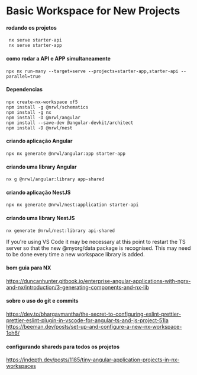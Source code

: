 # Basic Workspace for New Projects

#### rodando os projetos

```
 nx serve starter-api
 nx serve starter-app
```

#### como rodar a API e APP simultaneamente

`npx nx run-many --target=serve --projects=starter-app,starter-api --parallel=true`

#### Dependencias

```
npx create-nx-workspace of5
npm install -g @nrwl/schematics
npm install -g nx
npm install -D @nrwl/angular
npm install --save-dev @angular-devkit/architect
npm install -D @nrwl/nest
```

#### criando aplicação Angular

```
npx nx generate @nrwl/angular:app starter-app
```

#### criando uma library Angular

```
nx g @nrwl/angular:library app-shared
```

#### criando aplicação NestJS

```
npx nx generate @nrwl/nest:application starter-api
```

#### criando uma library NestJS

```
nx generate @nrwl/nest:library api-shared
```

If you're using VS Code it may be necessary at this point to restart the TS server so that the new @myorg/data package is recognised. This may need to be done every time a new workspace library is added.

#### bom guia para NX
https://duncanhunter.gitbook.io/enterprise-angular-applications-with-ngrx-and-nx/introduction/3-generating-components-and-nx-lib

#### sobre o uso do git e commits

https://dev.to/bhargavmantha/the-secret-to-configuring-eslint-prettier-prettier-eslint-plugin-in-vscode-for-angular-ts-and-js-project-51la
https://beeman.dev/posts/set-up-and-configure-a-new-nx-workspace-1oh6/

#### configurando shareds para todos os projetos

https://indepth.dev/posts/1185/tiny-angular-application-projects-in-nx-workspaces
